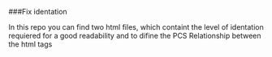 ###Fix identation

In this repo you can find two html files, which containt the level of identation requiered for a good readability and to difine the PCS Relationship between the html tags
